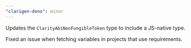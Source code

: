 ```yaml
---
"clarigen-deno": minor
---
```


Updates the `ClarityAbiNonFungibleToken` type to include a JS-native type.

Fixed an issue when fetching variables in projects that use requirements.
